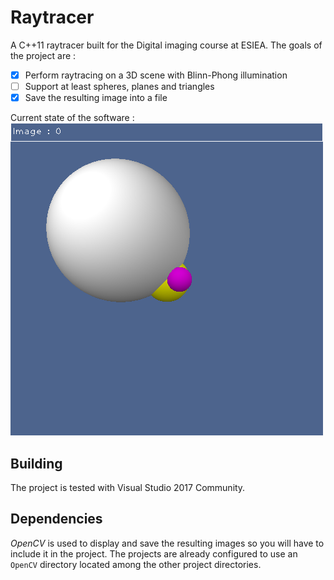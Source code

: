 # Raytracer
A C++11 raytracer built for the Digital imaging course at ESIEA.
The goals of the project are :
 - [x] Perform raytracing on a 3D scene with Blinn-Phong illumination
 - [ ] Support at least spheres, planes and triangles
 - [x] Save the resulting image into a file

Current state of the software : ![Screenshot of the programme](screenshot.png)

## Building
The project is tested with Visual Studio 2017 Community.

## Dependencies
*OpenCV* is used to display and save the resulting images so you will have to include it in the project. The projects are already configured to use an `OpenCV` directory located among the other project directories.